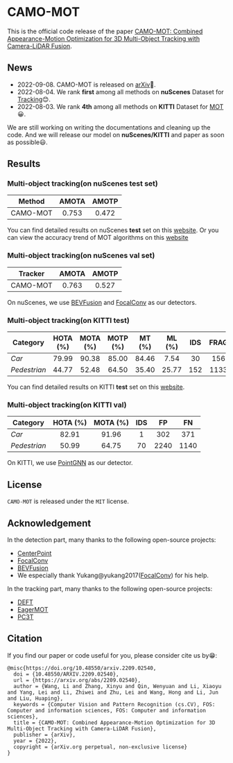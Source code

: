 # CAMO-MOT

This is the official code release of the paper [CAMO-MOT: Combined Appearance-Motion Optimization for 3D Multi-Object Tracking with Camera-LiDAR Fusion](https://arxiv.org/abs/2209.02540).

## News

- 2022-09-08.  CAMO-MOT is released on [arXiv](https://arxiv.org/abs/2209.02540):slightly_smiling_face:.
- 2022-08-04.  We rank **first** among all methods on **nuScenes** Dataset for [Tracking](https://www.nuscenes.org/tracking?externalData=all&mapData=all&modalities=Any):blush:. 
- 2022-08-03.  We rank **4th** among all methods on **KITTI** Dataset for [MOT](http://www.cvlibs.net/datasets/kitti/eval_tracking.php):grinning:.

We are still working on writing the documentations and cleaning up the code. And we will release our model on **nuScenes/KITTI** and paper as soon as possible:smiley:.

## Results

### Multi-object tracking(on nuScenes test set)

 Method         | AMOTA    | AMOTP   
--------------- |:--------:|:--------:
 CAMO-MOT       | 0.753    | 0.472
 
 
You can find detailed results on nuScenes **test** set on this [website](https://eval.ai/web/challenges/challenge-page/476/leaderboard/1321).
Or you can view the accuracy trend of MOT algorithms on this [website](https://paperswithcode.com/sota/3d-multi-object-tracking-on-nuscenes)

### Multi-object tracking(on nuScenes val set)

 Tracker        | AMOTA    | AMOTP   
--------------- |:--------:|:--------:
 CAMO-MOT       | 0.763    | 0.527
 
On nuScenes, we use [BEVFusion](https://github.com/mit-han-lab/bevfusion) and [FocalConv](https://github.com/dvlab-research/FocalsConv) as our detectors.

### Multi-object tracking(on KITTI test)

 Category       | HOTA (%) | MOTA (%) | MOTP (%)| MT (%) | ML (%) | IDS | FRAG |  FP  |   FN  
--------------- |:--------:|:--------:|:-------:|:------:|:------:|:---:|:----:|:----:|:-----:
 *Car*          | 79.99    | 90.38    |  85.00  | 84.46  | 7.54   | 30  | 156  | 2337 | 942   
 *Pedestrian*   | 44.77    | 52.48    |  64.50  | 35.40  | 25.77  | 152 | 1133 | 8325 | 2525  
 
You can find detailed results on KITTI **test** set on this [website](http://www.cvlibs.net/datasets/kitti/eval_tracking_detail.php?result=b3be646ab7ac4935ad15cb81cc1e12a6d8db4983). 

### Multi-object tracking(on KITTI val)

 Category       | HOTA (%) | MOTA (%) | IDS |  FP  |   FN  
--------------- |:--------:|:--------:|:---:|:----:|:-----:
 *Car*          | 82.91    | 91.96    | 1   | 302  | 371   
 *Pedestrian*   | 50.99    | 64.75    | 70  | 2240 | 1140  
 
On KITTI, we use [PointGNN](https://github.com/WeijingShi/Point-GNN) as our detector.

## License

`CAMO-MOT` is released under the `MIT` license.

## Acknowledgement

In the detection part, many thanks to the following open-source projects:
- [CenterPoint](https://github.com/tianweiy/CenterPoint)
- [FocalConv](https://github.com/dvlab-research/FocalsConv)
- [BEVFusion](https://github.com/mit-han-lab/bevfusion)
- We especially thank Yukang@yukang2017([FocalConv](https://github.com/dvlab-research/FocalsConv)) for his help.

In the tracking part, many thanks to the following open-source projects:
- [DEFT](https://github.com/MedChaabane/DEFT)
- [EagerMOT](https://github.com/aleksandrkim61/EagerMOT)
- [PC3T](https://github.com/TRI-ML/permatrack)

## Citation
If you find our paper or code useful for you, please consider cite us by:grin::
```
@misc{https://doi.org/10.48550/arxiv.2209.02540,
  doi = {10.48550/ARXIV.2209.02540},
  url = {https://arxiv.org/abs/2209.02540},
  author = {Wang, Li and Zhang, Xinyu and Qin, Wenyuan and Li, Xiaoyu and Yang, Lei and Li, Zhiwei and Zhu, Lei and Wang, Hong and Li, Jun and Liu, Huaping},
  keywords = {Computer Vision and Pattern Recognition (cs.CV), FOS: Computer and information sciences, FOS: Computer and information sciences},
  title = {CAMO-MOT: Combined Appearance-Motion Optimization for 3D Multi-Object Tracking with Camera-LiDAR Fusion},
  publisher = {arXiv},
  year = {2022},
  copyright = {arXiv.org perpetual, non-exclusive license}
}
```

